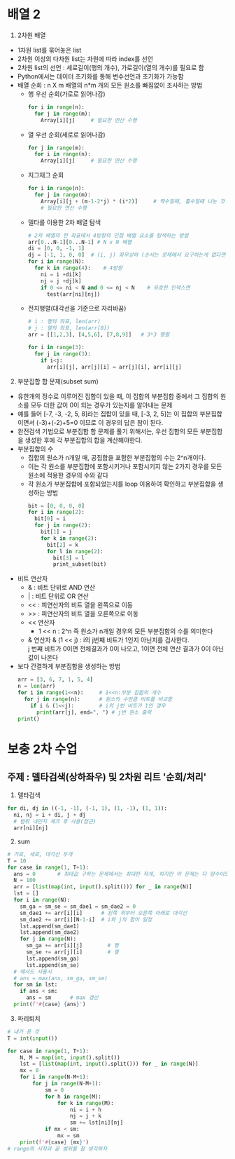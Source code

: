 # 배열 2
1. 2차원 배열
- 1차원 list를 묶어놓은 list
- 2차원 이상의 다차원 list는 차원에 따라 index를 선언
- 2차원 list의 선언 : 세로길이(행의 개수), 가로길이(열의 개수)를 필요로 함
- Python에서는 데이터 초기화를 통해 변수선언과 초기화가 가능함
- 배열 순회 : n X m 배열의 n*m 개의 모든 원소를 빠짐없이 조사하는 방법
  - 행 우선 순회(가로로 읽어나감)
    ```python
    for i in range(n):
      for j in range(m):
        Array[i][j]     # 필요한 연산 수행
    ```
  - 열 우선 순회(세로로 읽어나감)
    ```python
    for j in range(m):
      for i in range(n):
        Array[i][j]     # 필요한 연산 수행
    ```
  - 지그재그 순회
    ```python
    for i in range(n):
      for j in range(m):
        Array[i][j + (m-1-2*j) * (i*2)]     # 짝수일때, 홀수일때 나눈 것
        # 필요한 연산 수행
    ```
  - 델타를 이용한 2차 배열 탐색
    ```python
    # 2차 배열의 한 좌표에서 4방향의 인접 배열 요소를 탐색하는 방법
    arr[0...N-1][0...N-1] # N x N 배열
    di = [0, 0, -1, 1] 
    dj = [-1, 1, 0, 0]  # (i, j) 좌우상하 (순서는 문제에서 요구하는게 없다면 본인이 원하는대로)
    for i in range(N):
      for k in range(4):    # 4방향
        ni = i +di[k]
        nj = j +dj[k]
        if 0 <= ni < N and 0 <= nj < N    # 유효한 인덱스면
          test(arr[ni][nj])
    ```
  - 전치행렬(대각선을 기준으로 자리바꿈)
    ```python
    # i : 행의 좌표, len(arr)
    # j : 열의 좌표, len(arr[0])
    arr = [[1,2,3], [4,5,6], [7,8,9]]   # 3*3 행렬
    
    for i in range(3):
      for j in range(3):
        if i<j:
          arr[i][j], arr[j][i] = arr[j][i], arr[i][j]
    ```

2. 부분집합 합 문제(subset sum)
- 유한개의 정수로 이루어진 집합이 있을 때, 이 집합의 부분집합 중에서 그 집합의 원소를 모두 더한 값이 0이 되는 경우가 있는지를 알아내는 문제
- 예를 들어 [-7, -3, -2, 5, 8]라는 집합이 있을 때, [-3, 2, 5]는 이 집합의 부분집합이면서 (-3)+(-2)+5=0 이므로 이 경우의 답은 참이 된다.
- 완전검색 기법으로 부분집합 합 문제를 풀기 위해서는, 우선 집합의 모든 부분집합을 생성한 후에 각 부분집합의 합을 계산해야한다.
- 부분집합의 수
  - 집합의 원소가 n개일 때, 공집합을 포함한 부분집합의 수는 2^n개이다.
  - 이는 각 원소를 부분집합에 포함시키거나 포함시키지 않는 2가지 경우를 모든 원소에 적용한 경우의 수와 같다
  - 각 원소가 부분집합에 포함되었는지를 loop 이용하여 확인하고 부분집합을 생성하는 방법
    ```python
    bit = [0, 0, 0, 0]
    for i in range(2):
      bit[0] = i
      for j in range(2):
        bit[1] = j
        for k in range(2):
          bit[2] = k
          for l in range(2):
            bit[3] = l
            print_subset(bit)
    ```
- 비트 연산자
  - & : 비트 단위로 AND 연산
  - | : 비트 단위로 OR 연산
  - << : 피연산자의 비트 열을 왼쪽으로 이동
  - \>> : 피연산자의 비트 열을 오른쪽으로 이동
  - << 연산자
    - 1 << n : 2^n 즉 원소가 n개일 경우의 모든 부분집합의 수를 의미한다
  - & 연산자 & (1 << j) : i의 j번째 비트가 1인지 아닌지를 검사한다.  
    j 번쨰 비트가 0이면 전체결과가 0이 나오고, 1이면 전체 연산 결과가 0이 아닌 값이 나온다
- 보다 간결하게 부분집합을 생성하는 방법
  ```python
  arr = [3, 6, 7, 1, 5, 4]
  n = len(arr)
  for i in range(1<<n):     # 1<<n:부분 집합의 개수
    for j in range(n):      # 원소의 수만큼 비트를 비교함
      if i & (1<<j):        # i의 j번 비트가 1인 경우
        print(arr[j], end=", ") # j번 원소 출력
  print()
  ```



# 보충 2차 수업
## 주제 : 델타검색(상하좌우) 및 2차원 리트 '순회/처리'
1. 델타검색
```python
for di, dj in ((-1, -1), (-1, 1), (1, -1), (1, 1)):
  ni, nj = i + di, j + dj
  # 범위 내인지 체크 후 사용(접근)
  arr[ni][nj]
```

2. sum
```python
# 가로, 세로, 대각선 두개
T = 10
for case in range(1, T+1):
  ans = 0       # 최대값 구하는 문제에서는 최대한 작게, 하지만 이 문제는 다 양수이므로 0으로 둔다
  N = 100
  arr = [list(map(int, input().split())) for _ in range(N)]
  lst = []
  for i in range(N):
    sm_ga = sm_se = sm_dae1 = sm_dae2 = 0
    sm_dae1 += arr[i][i]      # 왼쪽 위부터 오른쪽 아래로 대각선
    sm_dae2 += arr[i][N-1-i]  # i와 j의 합이 일정
    lst.append(sm_dae1)
    lst.append(sm_dae2)
    for j in range(N):
      sm_ga += arr[i][j]        # 행
      sm_se += arr[j][i]        # 열
      lst.append(sm_ga)
      lst.append(sm_se)
  # 메서드 사용시
  # ans = max(ans, sm_ga, sm_se)
  for sm in lst:
    if ans < sm:
      ans = sm      # max 갱신
  print(f'#{case} {ans}')
```

3. 파리퇴치
```python
# 내가 푼 것
T = int(input())

for case in range(1, T+1):
    N, M = map(int, input().split())
    lst = [list(map(int, input().split())) for _ in range(N)]
    mx = 0
    for i in range(N-M+1):
        for j in range(N-M+1):
            sm = 0
            for h in range(M):
                for k in range(M):
                    ni = i + h
                    nj = j + k
                    sm += lst[ni][nj]
            if mx < sm:
                mx = sm
    print(f'#{case} {mx}')
# range의 시작과 끝 범위를 잘 생각하자
```
